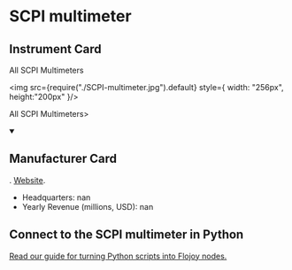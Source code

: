 
# SCPI multimeter

## Instrument Card

<div className="flex">

<div>

All SCPI Multimeters

</div>

<img src={require("./SCPI-multimeter.jpg").default} style={ width: "256px", height:"200px" }/>

</div>

All SCPI Multimeters>

<details open>
<summary><h2>Manufacturer Card</h2></summary>

. <a href="https://en.wikipedia.org/wiki/Standard_Commands_for_Programmable_Instruments">Website</a>.

<ul>
  <li>Headquarters: nan</li>
  <li>Yearly Revenue (millions, USD): nan</li>
</ul>
</details>

## Connect to the SCPI multimeter in Python

[Read our guide for turning Python scripts into Flojoy nodes.](https://docs.flojoy.ai/custom-nodes/creating-custom-node/)


